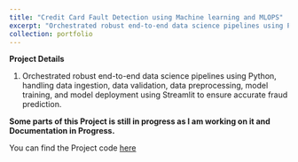 ```yaml
---
title: "Credit Card Fault Detection using Machine learning and MLOPS"
excerpt: "Orchestrated robust end-to-end data science pipelines using Python, handling data ingestion, data validation, data preprocessing, model training, and model deployment using Streamlit to ensure accurate fraud prediction."
collection: portfolio
---
```


**Project Details**
1. Orchestrated robust end-to-end data science pipelines using Python, handling data ingestion, data validation, data preprocessing, model training, and model deployment using Streamlit to ensure accurate fraud prediction.


**Some parts of this Project is still in progress as I am working on it and Documentation in Progress.**

You can find the Project code [here](https://github.com/sriramsripada20s/cardfraudml)
